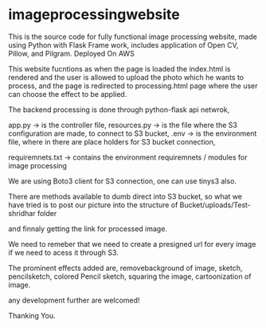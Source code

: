 # imageprocessingwebsite
This is the source code for fully functional image processing website, made using Python with Flask Frame work, includes application of Open CV, Pillow, and Pilgram.
Deployed On AWS

This website fucntions as when the page is loaded the index.html is rendered and the user is allowed to upload the photo which he wants to process, and the
page is redirected to processing.html page where the user can choose the effect to be applied.

The backend processing is done through python-flask api netwrok,

app.py -> is the controller file,
resources.py -> is the file where the S3 configuration are made, to connect to S3 bucket,
.env -> is the environment file, where in there are place holders for S3 bucket connection,

requiremnets.txt -> contains the environment requiremnets / modules for image processing

We are using Boto3 client for S3 connection, one can use tinys3 also.

There are methods available to dumb direct into S3 bucket, so what we have tried is to post our picture into
the structure of Bucket/uploads/Test-shridhar folder

and finnaly getting the link for processed image.

We need to remeber that we need to create a presigned url for every image if we need to acess it through S3.

The prominent effects added are, removebackground of image, sketch, pencilsketch, colored Pencil sketch, squaring the image, cartoonization of image.

any development further are welcomed!

Thanking You.

